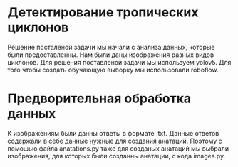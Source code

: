  # Детектирование тропических циклонов

Решение посталеной задачи мы начали с анализа данных, которые были предоставленны. Нам были даны изображения разных видов циклонов.
Для решения поставленой задачи мы используем yolov5. Для того чтобы создать обучающую выборку мы использовали roboflow.

# Предворительная обработка данных
К изображениям были данны ответы в формате .txt. Данные ответов содержали в себе данные нужные для создания анатаций.
Поэтому с помошью файла  anatations.py таже для созданых анатаций мы выбрали изображения, для которых были созданны анатации, с кода images.py.

